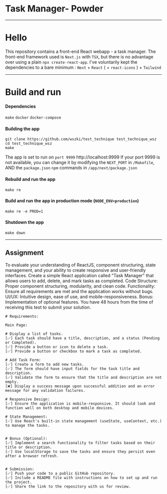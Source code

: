 # Task Manager- Powder
---
# Hello
This repository contains a front-end React webapp - a task manager.
The front-end framework used is `Next.js` with `TSX`, but there is no advantage over using a plain `npx create-react-app`.
I've voluntarily kept the dependencies to a bare minimum : 
`Next` + `React` ( + `react-icons` ) + `Tailwind`

---

# Build and run

#### Dependencies 
`make`
`docker`
`docker-compose`


#### Building the app
```
git clone https://github.com/wszki/test_technique test_technique_wsz
cd test_technique_wsz
make
```
The app is set to run on `port 9999`
http://localhost:9999
If your port 9999 is not available, you can change it by modifying the `NEXT_PORT`
in `/Makefile`, AND the `package.json` `npm` commands in `/app/next/package.json`
#### Rebuild and run the app
`make re`

#### Build and run the app in production mode (`NODE_ENV=production`)
`make re -e PROD=1`

#### Shutdown the app
`make down`

---

## Assignment
To evaluate your understanding of ReactJS, component structuring, state management, and your ability to create responsive and user-friendly interfaces.
Create a simple React application called "Task Manager" that allows users to add, delete, and mark tasks as completed.
Code Structure: Proper component structuring, modularity, and clean code.
Functionality: Ensure all requirements are met and the application works without bugs.
UI/UX: Intuitive design, ease of use, and mobile-responsiveness.
Bonus: Implementation of optional features.
You have 48 hours from the time of receiving this test to submit your solution.
```
# Requirements:

Main Page:

# Display a list of tasks.
[✅] Each task should have a title, description, and a status (Pending or Completed).
[✅] Provide a button or icon to delete a task.
[✅] Provide a button or checkbox to mark a task as completed.

# Add Task Form:
[✅] Create a form to add new tasks.
[✅] The form should have input fields for the task title and description.
[✅] Validate the form to ensure that the title and description are not empty.
[❌] Display a success message upon successful addition and an error message for any validation failures.

# Responsive Design:
[✅] Ensure the application is mobile-responsive. It should look and function well on both desktop and mobile devices.

# State Management:
[✅] Use React's built-in state management (useState, useContext, etc.) to manage the tasks.


# Bonus (Optional):
[✅] Implement a search functionality to filter tasks based on their title or description.
[✅] Use localStorage to save the tasks and ensure they persist even after a browser refresh.


# Submission:
[✅] Push your code to a public GitHub repository.
[✅] Include a README file with instructions on how to set up and run the project.
[✅] Share the link to the repository with us for review.

```
